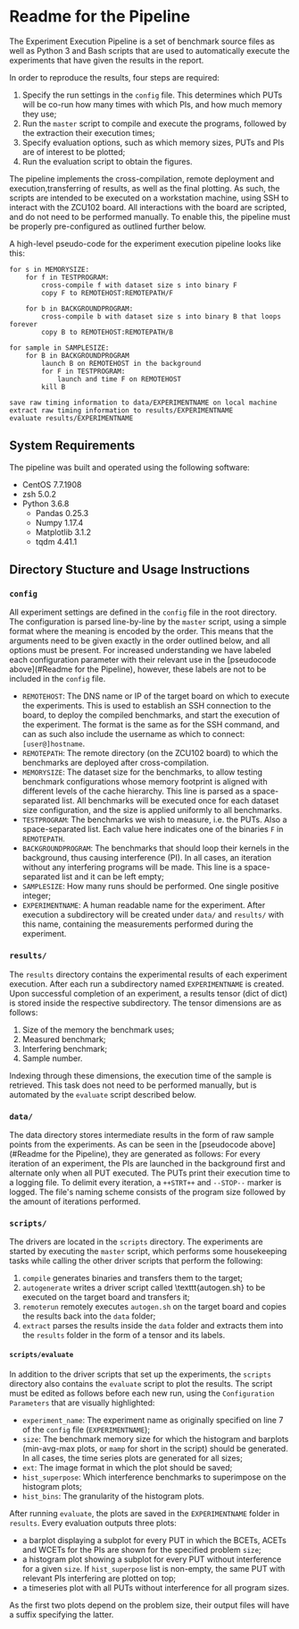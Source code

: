 Readme for the Pipeline
=======================

The Experiment Execution Pipeline is a set of benchmark source files as well as Python 3 and Bash scripts that are used to automatically execute the experiments that have given the results in the report.

In order to reproduce the results, four steps are required:
1. Specify the run settings in the `config` file. This determines which PUTs will be co-run how many times with which PIs, and how much memory they use;
2. Run the `master` script to compile and execute the programs, followed by the extraction their execution times;
3. Specify evaluation options, such as which memory sizes, PUTs and PIs are of interest to be plotted;
4. Run the evaluation script to obtain the figures.

The pipeline implements the cross-compilation, remote deployment and execution,transferring of results, as well as the final plotting. As such, the scripts are intended to be executed on a workstation machine, using SSH to interact with the ZCU102 board. All interactions with the board are scripted, and do not need to be performed manually. To enable this, the pipeline must be properly pre-configured as outlined further below.

A high-level pseudo-code for the experiment execution pipeline looks like this:
```
for s in MEMORYSIZE:
    for f in TESTPROGRAM:
        cross-compile f with dataset size s into binary F
        copy F to REMOTEHOST:REMOTEPATH/F
        
    for b in BACKGROUNDPROGRAM:
        cross-compile b with dataset size s into binary B that loops forever
        copy B to REMOTEHOST:REMOTEPATH/B

for sample in SAMPLESIZE:
    for B in BACKGROUNDPROGRAM
        launch B on REMOTEHOST in the background 
        for F in TESTPROGRAM:
            launch and time F on REMOTEHOST
        kill B

save raw timing information to data/EXPERIMENTNAME on local machine
extract raw timing information to results/EXPERIMENTNAME
evaluate results/EXPERIMENTNAME
``` 

System Requirements
-------------------
The pipeline was built and operated using the following software:

- CentOS 7.7.1908
- zsh 5.0.2    
- Python 3.6.8
	- Pandas 0.25.3
	- Numpy 1.17.4
	- Matplotlib 3.1.2
	- tqdm 4.41.1

Directory Stucture and Usage Instructions
-----------------------------------------

### `config`
All experiment settings are defined in the `config` file in the root directory. The configuration is parsed line-by-line by the `master` script, using a simple format where the meaning is encoded by the order. This means that the arguments need to be given exactly in the order outlined below, and all options must be present. For increased understanding we have labeled each configuration parameter with their relevant use in the [pseudocode above](#Readme for the Pipeline), however, these labels are not to be included in the `config` file.

- `REMOTEHOST`: The DNS name or IP of the target board on which to execute the experiments. This is used to establish an SSH connection to the board, to deploy the compiled benchmarks, and start the execution of the experiment. The format is the same as for the SSH command, and can as such also include the username as which to connect: `[user@]hostname`.
- `REMOTEPATH`: The remote directory (on the ZCU102 board) to which the benchmarks are deployed after cross-compilation.
- `MEMORYSIZE`: The dataset size for the benchmarks, to allow testing benchmark configurations whose memory footprint is aligned with different levels of the cache hierarchy. This line is parsed as a space-separated list. All benchmarks will be executed once for each dataset size configuration, and the size is applied uniformly to all benchmarks.
- `TESTPROGRAM`: The benchmarks we wish to measure, i.e. the PUTs. Also a space-separated list. Each value here indicates one of the binaries `F` in `REMOTEPATH`.
- `BACKGROUNDPROGRAM`: The benchmarks that should loop their kernels in the background, thus causing interference (PI). In all cases, an iteration without any interfering programs will be made. This line is a space-separated list and it can be left empty;
- `SAMPLESIZE`: How many runs should be performed. One single positive integer;
- `EXPERIMENTNAME`: A human readable name for the experiment. After execution a subdirectory will be created under `data/` and `results/` with this name, containing the measurements performed during the experiment.


### `results/`
The `results` directory contains the experimental results of each experiment execution. After each run a subdirectory named `EXPERIMENTNAME` is created. Upon successful completion of an experiment, a results tensor (dict of dict) is stored inside the respective subdirectory. The tensor dimensions are as follows:

1. Size of the memory the benchmark uses;
2. Measured benchmark;
3. Interfering benchmark;
4. Sample number.	

Indexing through these dimensions, the execution time of the sample is retrieved. This task does not need to be performed manually, but is automated by the `evaluate` script described below.

### `data/`
The data directory stores intermediate results in the form of raw sample points from the experiments. As can be seen in the [pseudocode above](#Readme for the Pipeline), they are generated as follows: For every iteration of an experiment, the PIs are launched in the background first and alternate only when all PUT executed. The PUTs print their execution time to a logging file. To delimit every iteration, a `++STRT++` and `--STOP--` marker is logged. The file's naming scheme consists of the program size followed by the amount of iterations performed.

### `scripts/`

The drivers are located in the `scripts` directory. The experiments are started by executing the `master` script, which performs some housekeeping tasks while calling the other driver scripts that perform the following:

1. `compile` generates binaries and transfers them to the target;
2. `autogenerate` writes a driver script called \texttt{autogen.sh} to be executed on the target board and transfers it;
3. `remoterun` remotely executes `autogen.sh` on the target board and copies the results back into the `data` folder;
4. `extract` parses the results inside the `data` folder and extracts them into the `results` folder in the form of a tensor and its labels. 

#### `scripts/evaluate`
In addition to the driver scripts that set up the experiments, the `scripts` directory also contains the `evaluate` script to plot the results. The script must be edited as follows before each new run, using the `Configuration Parameters` that are visually highlighted:

- `experiment_name`: The experiment name as originally specified on line 7 of the `config` file (`EXPERIMENTNAME`);
- `size`: The benchmark memory size for which the histogram and barplots (min-avg-max plots, or `mamp` for short in the script) should be generated. In all cases, the time series plots are generated for all sizes;
- `ext`: The image format in which the plot should be saved;
- `hist_superpose`: Which interference benchmarks to superimpose on the histogram plots;
-	`hist_bins`: The granularity of the histogram plots.

After running `evaluate`, the plots are saved in the `EXPERIMENTNAME` folder in `results`. Every evaluation outputs three plots:

- a barplot displaying a subplot for every PUT in which the BCETs, ACETs and WCETs for the PIs are shown for the specified problem `size`;
- a histogram plot showing a subplot for every PUT without interference for a given `size`. If `hist_superpose` list is non-empty, the same PUT with relevant PIs interfering are plotted on top;
- a timeseries plot with all PUTs without interference for all program sizes.

As the first two plots depend on the problem size, their output files will have a suffix specifying the latter.
